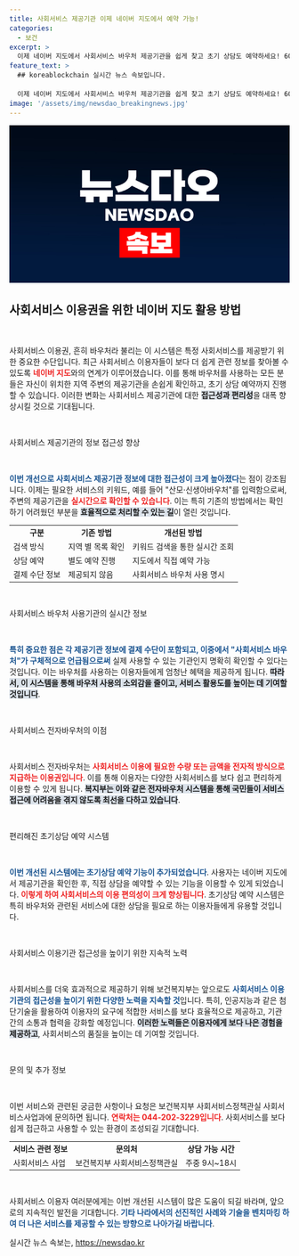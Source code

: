 ```yaml
---
title: 사회서비스 제공기관 이제 네이버 지도에서 예약 가능!
categories:
  - 보건
excerpt: >
  이제 네이버 지도에서 사회서비스 바우처 제공기관을 쉽게 찾고 초기 상담도 예약하세요! 60만 명이 사용하는 편리한 서비스로, 주변 기관 정보가 손쉽게 제공됩니다.
feature_text: >
  ## koreablockchain 실시간 뉴스 속보입니다.

  이제 네이버 지도에서 사회서비스 바우처 제공기관을 쉽게 찾고 초기 상담도 예약하세요! 60만 명이 사용하는 편리한 서비스로, 주변 기관 정보가 손쉽게 제공됩니다.
image: '/assets/img/newsdao_breakingnews.jpg'
---
```


<p><img src="/assets/img/newsdao_breakingnews.jpg" alt="koreablockchain 속보" /></p>

<h2 data-ke-size="size26">사회서비스 이용권을 위한 네이버 지도 활용 방법</h2>

<p data-ke-size="size16">&nbsp;</p>

<p>사회서비스 이용권, 흔히 바우처라 불리는 이 시스템은 특정 사회서비스를 제공받기 위한 중요한 수단입니다. 최근 사회서비스 이용자들이 보다 더 쉽게 관련 정보를 찾아볼 수 있도록 <b><span style="color: #ee2323;">네이버 지도</span></b>와의 연계가 이루어졌습니다. 이를 통해 바우처를 사용하는 모든 분들은 자신이 위치한 지역 주변의 제공기관을 손쉽게 확인하고, 초기 상담 예약까지 진행할 수 있습니다. 이러한 변화는 사회서비스 제공기관에 대한 <b><span style="background-color: #21538527;">접근성과 편리성</span></b>을 대폭 향상시킬 것으로 기대됩니다.</p>

<p data-ke-size="size16">&nbsp;</p>

<p>사회서비스 제공기관의 정보 접근성 향상</p>

<p data-ke-size="size16">&nbsp;</p>

<p><b><span style="color: #1a5490;">이번 개선으로 사회서비스 제공기관 정보에 대한 접근성이 크게 높아졌다</span></b>는 점이 강조됩니다. 이제는 필요한 서비스의 키워드, 예를 들어 "산모·신생아바우처"를 입력함으로써, 주변의 제공기관을 <b><span style="color: #ee2323;">실시간으로 확인할 수 있습니다</span></b>. 이는 특히 기존의 방법에서는 확인하기 어려웠던 부분을 <b><span style="background-color: #21538527;">효율적으로 처리할 수 있는 길</span></b>이 열린 것입니다.</p>

<table style="width: 100%;">
<tr>
<td style="text-align: center; height: 17px;"><b>구분</b></td>
<td style="text-align: center; height: 17px;"><b>기존 방법</b></td>
<td style="text-align: center; height: 17px;"><b>개선된 방법</b></td>
</tr>
<tr>
<td>검색 방식</td>
<td>지역 별 목록 확인</td>
<td>키워드 검색을 통한 실시간 조회</td>
</tr>
<tr>
<td>상담 예약</td>
<td>별도 예약 진행</td>
<td>지도에서 직접 예약 가능</td>
</tr>
<tr>
<td>결제 수단 정보</td>
<td>제공되지 않음</td>
<td>사회서비스 바우처 사용 명시</td>
</tr>
</table>

<p data-ke-size="size16">&nbsp;</p>

<p>사회서비스 바우처 사용기관의 실시간 정보</p>

<p data-ke-size="size16">&nbsp;</p>

<p><b><span style="color: #1a5490;">특히 중요한 점은 각 제공기관 정보에 결제 수단이 포함되고, 이중에서 "사회서비스 바우처"가 구체적으로 언급됨으로써</span></b> 실제 사용할 수 있는 기관인지 명확히 확인할 수 있다는 것입니다. 이는 바우처를 사용하는 이용자들에게 엄청난 혜택을 제공하게 됩니다. <b><span style="background-color: #21538527;">따라서, 이 시스템을 통해 바우처 사용의 소외감을 줄이고, 서비스 활용도를 높이는 데 기여할 것입니다</span></b>.</p>

<p data-ke-size="size16">&nbsp;</p>

<p>사회서비스 전자바우처의 이점</p>

<p data-ke-size="size16">&nbsp;</p>

<p>사회서비스 전자바우처는 <b><span style="color: #ee2323;">사회서비스 이용에 필요한 수량 또는 금액을 전자적 방식으로 지급하는 이용권입니다</span></b>. 이를 통해 이용자는 다양한 사회서비스를 보다 쉽고 편리하게 이용할 수 있게 됩니다. <b><span style="background-color: #21538527;">복지부는 이와 같은 전자바우처 시스템을 통해 국민들이 서비스 접근에 어려움을 겪지 않도록 최선을 다하고 있습니다</span></b>.</p>

<p data-ke-size="size16">&nbsp;</p>

<p>편리해진 초기상담 예약 시스템</p>

<p data-ke-size="size16">&nbsp;</p>

<p><b><span style="color: #1a5490;">이번 개선된 시스템에는 초기상담 예약 기능이 추가되었습니다</span></b>. 사용자는 네이버 지도에서 제공기관을 확인한 후, 직접 상담을 예약할 수 있는 기능을 이용할 수 있게 되었습니다. <b><span style="color: #ee2323;">이렇게 하여 사회서비스의 이용 편의성이 크게 향상됩니다</span></b>. 초기상담 예약 시스템은 특히 바우처와 관련된 서비스에 대한 상담을 필요로 하는 이용자들에게 유용할 것입니다.</p>

<p data-ke-size="size16">&nbsp;</p>

<p>사회서비스 이용기관 접근성을 높이기 위한 지속적 노력</p>

<p data-ke-size="size16">&nbsp;</p>

<p>사회서비스를 더욱 효과적으로 제공하기 위해 보건복지부는 앞으로도 <b><span style="color: #1a5490;">사회서비스 이용 기관의 접근성을 높이기 위한 다양한 노력을 지속할 것</span></b>입니다. 특히, 인공지능과 같은 첨단기술을 활용하여 이용자의 요구에 적합한 서비스를 보다 효율적으로 제공하고, 기관 간의 소통과 협력을 강화할 예정입니다. <b><span style="background-color: #21538527;">이러한 노력들은 이용자에게 보다 나은 경험을 제공하고</span></b>, 사회서비스의 품질을 높이는 데 기여할 것입니다.</p>

<p data-ke-size="size16">&nbsp;</p>

<p>문의 및 추가 정보</p>

<p data-ke-size="size16">&nbsp;</p>

<p>이번 서비스와 관련된 궁금한 사항이나 요청은 보건복지부 사회서비스정책관실 사회서비스사업과에 문의하면 됩니다. <b><span style="color: #ee2323;">연락처는 044-202-3229입니다</span></b>. 사회서비스를 보다 쉽게 접근하고 사용할 수 있는 환경이 조성되길 기대합니다. </p>

<table style="width: 100%;">
<tr>
<td style="text-align: center; height: 17px;"><b>서비스 관련 정보</b></td>
<td style="text-align: center; height: 17px;"><b>문의처</b></td>
<td style="text-align: center; height: 17px;"><b>상담 가능 시간</b></td>
</tr>
<tr>
<td>사회서비스 사업</td>
<td>보건복지부 사회서비스정책관실</td>
<td>주중 9시~18시</td>
</tr>
</table>

<p data-ke-size="size16">&nbsp;</p>

<p>사회서비스 이용자 여러분에게는 이번 개선된 시스템이 많은 도움이 되길 바라며, 앞으로의 지속적인 발전을 기대합니다. <b><span style="color: #1a5490;">기타 나라에서의 선진적인 사례와 기술을 벤치마킹 하여 더 나은 서비스를 제공할 수 있는 방향으로 나아가길 바랍니다</span></b>.</p>
실시간 뉴스 속보는, <a href="https://newsdao.kr" rel="dofollow">https://newsdao.kr</a>


